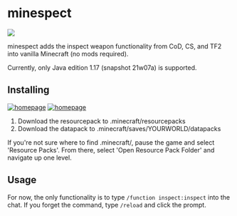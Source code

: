 # minespect
![](https://img.shields.io/badge/animated%20models-48%25-yellow)

minespect adds the inspect weapon functionality from CoD, CS, and TF2 into vanilla Minecraft (no mods required).

Currently, only Java edition 1.17 (snapshot 21w07a) is supported.

## Installing
[![homepage][1]][2] [![homepage][3]][4]

[1]:  https://img.shields.io/badge/-datapack-854f2b?style=for-the-badge
[2]:  https://github.com/torshepherd/minespect/releases/latest/download/datapack.zip
[3]:  https://img.shields.io/badge/-resourcepack-70b237?style=for-the-badge
[4]:  https://github.com/torshepherd/minespect/releases/latest/download/resourcepack.zip
1. Download the resourcepack to .minecraft/resourcepacks
1. Download the datapack to .minecraft/saves/YOURWORLD/datapacks

If you're not sure where to find .minecraft/, pause the game and select 'Resource Packs'. From there, select 'Open Resource Pack Folder' and navigate up one level.

## Usage
For now, the only functionality is to type ```/function inspect:inspect``` into the chat. If you forget the command, type ```/reload``` and click the prompt.
